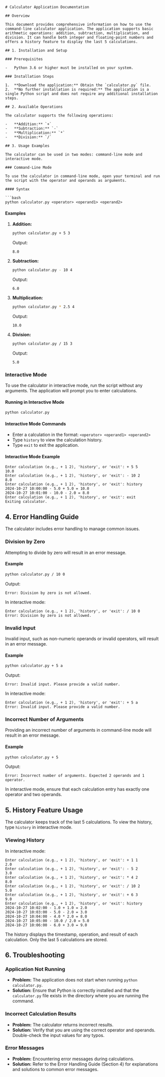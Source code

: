 ```
# Calculator Application Documentation

## Overview

This document provides comprehensive information on how to use the command-line calculator application. The application supports basic arithmetic operations: addition, subtraction, multiplication, and division. It can handle both integer and floating-point numbers and offers a history feature to display the last 5 calculations.

## 1. Installation and Setup

### Prerequisites

-   Python 3.6 or higher must be installed on your system.

### Installation Steps

1.  **Download the application:** Obtain the `calculator.py` file.
2.  **No further installation is required:** The application is a single Python script and does not require any additional installation steps.

## 2. Available Operations

The calculator supports the following operations:

-   **Addition:** `+`
-   **Subtraction:** `-`
-   **Multiplication:** `*`
-   **Division:** `/`

## 3. Usage Examples

The calculator can be used in two modes: command-line mode and interactive mode.

### Command-Line Mode

To use the calculator in command-line mode, open your terminal and run the script with the operator and operands as arguments.

#### Syntax

```bash
python calculator.py <operator> <operand1> <operand2>
```

#### Examples

1.  **Addition:**

    ```bash
    python calculator.py + 5 3
    ```

    Output:

    ```
    8.0
    ```

2.  **Subtraction:**

    ```bash
    python calculator.py - 10 4
    ```

    Output:

    ```
    6.0
    ```

3.  **Multiplication:**

    ```bash
    python calculator.py * 2.5 4
    ```

    Output:

    ```
    10.0
    ```

4.  **Division:**

    ```bash
    python calculator.py / 15 3
    ```

    Output:

    ```
    5.0
    ```

### Interactive Mode

To use the calculator in interactive mode, run the script without any arguments. The application will prompt you to enter calculations.

#### Running in Interactive Mode

```bash
python calculator.py
```

#### Interactive Mode Commands

-   Enter a calculation in the format: `<operator> <operand1> <operand2>`
-   Type `history` to view the calculation history.
-   Type `exit` to exit the application.

#### Interactive Mode Example

```
Enter calculation (e.g., + 1 2), 'history', or 'exit': + 5 5
10.0
Enter calculation (e.g., + 1 2), 'history', or 'exit': - 10 2
8.0
Enter calculation (e.g., + 1 2), 'history', or 'exit': history
2024-10-27 10:00:00 - 5.0 + 5.0 = 10.0
2024-10-27 10:01:00 - 10.0 - 2.0 = 8.0
Enter calculation (e.g., + 1 2), 'history', or 'exit': exit
Exiting calculator.
```

## 4. Error Handling Guide

The calculator includes error handling to manage common issues.

### Division by Zero

Attempting to divide by zero will result in an error message.

#### Example

```bash
python calculator.py / 10 0
```

Output:

```
Error: Division by zero is not allowed.
```

In interactive mode:

```
Enter calculation (e.g., + 1 2), 'history', or 'exit': / 10 0
Error: Division by zero is not allowed.
```

### Invalid Input

Invalid input, such as non-numeric operands or invalid operators, will result in an error message.

#### Example

```bash
python calculator.py + 5 a
```

Output:

```
Error: Invalid input. Please provide a valid number.
```

In interactive mode:

```
Enter calculation (e.g., + 1 2), 'history', or 'exit': + 5 a
Error: Invalid input. Please provide a valid number.
```

### Incorrect Number of Arguments

Providing an incorrect number of arguments in command-line mode will result in an error message.

#### Example

```bash
python calculator.py + 5
```

Output:

```
Error: Incorrect number of arguments. Expected 2 operands and 1 operator.
```

In interactive mode, ensure that each calculation entry has exactly one operator and two operands.

## 5. History Feature Usage

The calculator keeps track of the last 5 calculations. To view the history, type `history` in interactive mode.

### Viewing History

In interactive mode:

```
Enter calculation (e.g., + 1 2), 'history', or 'exit': + 1 1
2.0
Enter calculation (e.g., + 1 2), 'history', or 'exit': - 5 2
3.0
Enter calculation (e.g., + 1 2), 'history', or 'exit': * 4 2
8.0
Enter calculation (e.g., + 1 2), 'history', or 'exit': / 10 2
5.0
Enter calculation (e.g., + 1 2), 'history', or 'exit': + 6 3
9.0
Enter calculation (e.g., + 1 2), 'history', or 'exit': history
2024-10-27 10:02:00 - 1.0 + 1.0 = 2.0
2024-10-27 10:03:00 - 5.0 - 2.0 = 3.0
2024-10-27 10:04:00 - 4.0 * 2.0 = 8.0
2024-10-27 10:05:00 - 10.0 / 2.0 = 5.0
2024-10-27 10:06:00 - 6.0 + 3.0 = 9.0
```

The history displays the timestamp, operation, and result of each calculation.  Only the last 5 calculations are stored.

## 6. Troubleshooting

### Application Not Running

-   **Problem:** The application does not start when running `python calculator.py`.
-   **Solution:** Ensure that Python is correctly installed and that the `calculator.py` file exists in the directory where you are running the command.

### Incorrect Calculation Results

-   **Problem:** The calculator returns incorrect results.
-   **Solution:** Verify that you are using the correct operator and operands. Double-check the input values for any typos.

### Error Messages

-   **Problem:** Encountering error messages during calculations.
-   **Solution:** Refer to the Error Handling Guide (Section 4) for explanations and solutions to common error messages.
```